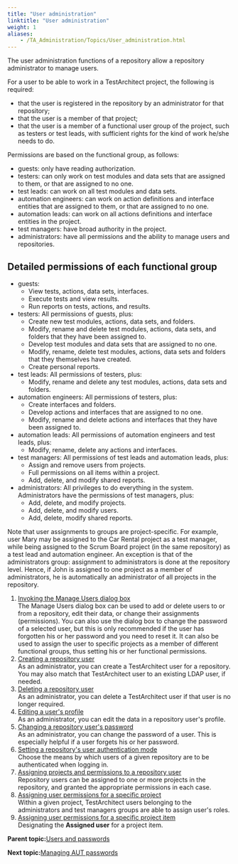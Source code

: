 ```yaml
--- 
title: "User administration"
linktitle: "User administration"
weight: 1
aliases: 
    - /TA_Administration/Topics/User_administration.html
---
```


The user administration functions of a repository allow a repository administrator to manage users.

For a user to be able to work in a TestArchitect project, the following is required:

-   that the user is registered in the repository by an administrator for that repository;
-   that the user is a member of that project;
-   that the user is a member of a functional user group of the project, such as testers or test leads, with sufficient rights for the kind of work he/she needs to do.

Permissions are based on the functional group, as follows:

-   guests: only have reading authorization.
-   testers: can only work on test modules and data sets that are assigned to them, or that are assigned to no one.
-   test leads: can work on all test modules and data sets.
-   automation engineers: can work on action definitions and interface entities that are assigned to them, or that are assigned to no one.
-   automation leads: can work on all actions definitions and interface entities in the project.
-   test managers: have broad authority in the project.
-   administrators: have all permissions and the ability to manage users and repositories.

## Detailed permissions of each functional group

-   guests:
    -   View tests, actions, data sets, interfaces.
    -   Execute tests and view results.
    -   Run reports on tests, actions, and results.
-   testers: All permissions of guests, plus:
    -   Create new test modules, actions, data sets, and folders.
    -   Modify, rename and delete test modules, actions, data sets, and folders that they have been assigned to.
    -   Develop test modules and data sets that are assigned to no one.
    -   Modify, rename, delete test modules, actions, data sets and folders that they themselves have created.
    -   Create personal reports.
-   test leads: All permissions of testers, plus:
    -   Modify, rename and delete any test modules, actions, data sets and folders.
-   automation engineers: All permissions of testers, plus:
    -   Create interfaces and folders.
    -   Develop actions and interfaces that are assigned to no one.
    -   Modify, rename and delete actions and interfaces that they have been assigned to.
-   automation leads: All permissions of automation engineers and test leads, plus:
    -   Modify, rename, delete any actions and interfaces.
-   test managers: All permissions of test leads and automation leads, plus:
    -   Assign and remove users from projects.
    -   Full permissions on all items within a project.
    -   Add, delete, and modify shared reports.
-   administrators: All privileges to do everything in the system. Administrators have the permissions of test managers, plus:
    -   Add, delete, and modify projects.
    -   Add, delete, and modify users.
    -   Add, delete, modify shared reports.

Note that user assignments to groups are project-specific. For example, user Mary may be assigned to the Car Rental project as a test manager, while being assigned to the Scrum Board project \(in the same repository\) as a test lead and automation engineer. An exception is that of the administrators group: assignment to administrators is done at the repository level. Hence, if John is assigned to one project as a member of administrators, he is automatically an administrator of all projects in the repository.

1.  [Invoking the Manage Users dialog box](/TA_Administration/Topics/adm_users_invoking_Manage_Users.html)  
The Manage Users dialog box can be used to add or delete users to or from a repository, edit their data, or change their assignments \(permissions\). You can also use the dialog box to change the password of a selected user, but this is only recommended if the user has forgotten his or her password and you need to reset it. It can also be used to assign the user to specific projects as a member of different functional groups, thus setting his or her functional permissions.
2.  [Creating a repository user](/TA_Administration/Topics/adm_users_creating.html)  
As an administrator, you can create a TestArchitect user for a repository. You may also match that TestArchitect user to an existing LDAP user, if needed.
3.  [Deleting a repository user](/TA_Administration/Topics/adm_users_deleting.html)  
As an administrator, you can delete a TestArchitect user if that user is no longer required.
4.  [Editing a user's profile](/TA_Administration/Topics/adm_users_modifying_profile.html)  
As an administrator, you can edit the data in a repository user's profile.
5.  [Changing a repository user's password](/TA_Administration/Topics/adm_users_changing_password.html)  
As an administrator, you can change the password of a user. This is especially helpful if a user forgets his or her password.
6.  [Setting a repository's user authentication mode](/TA_Administration/Topics/adm_users_setting_authentication_mode.html)  
Choose the means by which users of a given repository are to be authenticated when logging in.
7.  [Assigning projects and permissions to a repository user](/TA_Administration/Topics/adm_users_assigning_repositories.html)  
Repository users can be assigned to one or more projects in the repository, and granted the appropriate permissions in each case.
8.  [Assigning user permissions for a specific project](/TA_Administration/Topics/adm_users_assigning_permissions.html)  
Within a given project, TestArchitect users belonging to the administrators and test managers groups are able to assign user's roles.
9.  [Assigning user permissions for a specific project item](/TA_Administration/Topics/adm_users_assigning_permissions_items.html)  
Designating the **Assigned user** for a project item.

**Parent topic:**[Users and passwords](/TA_Administration/Topics/adm_users_and_passwords.html)

**Next topic:**[Managing AUT passwords](/TA_Administration/Topics/Manage_password.html)

